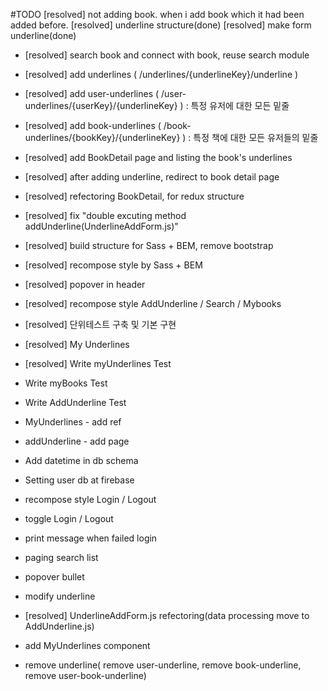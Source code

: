 #TODO
[resolved] not adding book. when i add book which it had been added before.
[resolved] underline structure(done)
[resolved] make form underline(done)

- [resolved] search book and connect with book, reuse search module
- [resolved] add underlines ( /underlines/{underlineKey}/underline )
- [resolved] add user-underlines ( /user-underlines/{userKey}/{underlineKey} ) : 특정 유저에 대한 모든 밑줄
- [resolved] add book-underlines ( /book-underlines/{bookKey}/{underlineKey} ) : 특정 책에 대한 모든 유저들의 밑줄
- [resolved] add BookDetail page and listing the book's underlines
- [resolved] after adding underline, redirect to book detail page  
- [resolved] refectoring BookDetail, for redux structure
- [resolved] fix "double excuting method addUnderline(UnderlineAddForm.js)"
- [resolved] build structure for Sass + BEM, remove bootstrap
- [resolved] recompose style by Sass + BEM
- [resolved] popover in header
- [resolved] recompose style AddUnderline / Search / Mybooks
- [resolved] 단위테스트 구축 및 기본 구현
- [resolved] My Underlines
- [resolved] Write myUnderlines Test
- Write myBooks Test
- Write AddUnderline Test
- MyUnderlines - add ref
- addUnderline - add page
- Add datetime in db schema
- Setting user db at firebase
- recompose style Login / Logout
- toggle Login / Logout
- print message when failed login
- paging search list
- popover bullet

- modify underline
- [resolved] UnderlineAddForm.js refectoring(data processing move to AddUnderline.js)
- add MyUnderlines component
- remove underline( remove user-underline, remove book-underline, remove user-book-underline)
